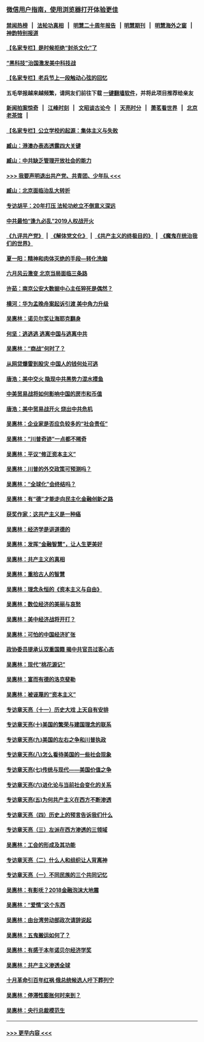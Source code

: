### [微信用户指南，使用浏览器打开体验更佳](https://github.com/gfw-breaker/banned-news1/blob/master/indexes/wechat-guide.md?t=0)
#### [禁闻热榜](热点新闻.md?t=0)  &nbsp;&nbsp;|&nbsp;&nbsp; [法轮功真相](https://github.com/gfw-breaker/truth/blob/master/README.md?t=0) &nbsp;&nbsp;|&nbsp;&nbsp; [明慧二十周年报告](https://github.com/gfw-breaker/mh-reports/blob/master/README.md?t=0) &nbsp;&nbsp;|&nbsp;&nbsp;[明慧期刊](https://github.com/gfw-breaker/mh-qikan) &nbsp;&nbsp;|&nbsp;&nbsp; [明慧海外之窗](https://github.com/gfw-breaker/mh-news/blob/master/README.md?t=0) &nbsp;&nbsp;|&nbsp;&nbsp; [神韵特别报道](https://github.com/gfw-breaker/mh-news/blob/master/shenyun.md?t=0)
#### [【名家专栏】是时候拒绝“封杀文化”了](../pages/nsc423/n11814093.md?t=02092212) 
#### [“黑科技”治国激发美中科技战](../pages/nsc423/n11638056.md?t=02092212) 
#### [【名家专栏】老兵节上一段触动心弦的回忆](../pages/nsc423/n11646016.md?t=02092212) 
#### 五毛举报越来越频繁，请网友们前往下载 [一键翻墙软件](https://github.com/gfw-breaker/ssr-accounts)，并将此项目推荐给亲友
#### [新闻拍案惊奇](https://github.com/gfw-breaker/banned-news1/blob/master/pages/link4.md) &nbsp;&nbsp;|&nbsp;&nbsp; [江峰时刻](https://github.com/gfw-breaker/banned-news1/blob/master/pages/link4.md) &nbsp;&nbsp;|&nbsp;&nbsp; [文昭谈古论今](https://github.com/gfw-breaker/banned-news1/blob/master/pages/link4.md) &nbsp;&nbsp;|&nbsp;&nbsp; [天亮时分](https://github.com/gfw-breaker/banned-news1/blob/master/pages/link4.md) &nbsp;&nbsp;|&nbsp;&nbsp; [萧茗看世界](https://github.com/gfw-breaker/banned-news1/blob/master/pages/link4.md) &nbsp;&nbsp;|&nbsp;&nbsp; [北京老茶馆](https://github.com/gfw-breaker/banned-news1/blob/master/pages/link4.md) &nbsp;&nbsp;|&nbsp;&nbsp; 
#### [【名家专栏】公立学校的起源：集体主义与失败](../pages/nsc423/n11601833.md?t=02092212) 
#### [臧山：港澳办表态透露四大关键](../pages/nsc423/n11421628.md?t=02092212) 
#### [臧山：中共缺乏管理开放社会的能力](../pages/nsc423/n11407457.md?t=02092212) 
#### [>>> 我要声明退出共产党、共青团、少年队 <<<](https://github.com/begood0513/goodnews/blob/master/quit/letter.md) 
#### [臧山：北京面临治乱大转折](../pages/nsc423/n11406895.md?t=02092212) 
#### [专访胡平：20年打压 法轮功屹立不倒意义深远](../pages/nsc423/n11398800.md?t=02092212) 
#### [中共最怕“逢九必乱”2019人权战开火](../pages/nsc423/n11385248.md?t=02092212) 
#### [《九评共产党》](https://github.com/begood0513/9ping.md/blob/master/README.md) &nbsp;|&nbsp; [《解体党文化》](../../../../jtdwh.md/blob/master/README.md)  &nbsp;|&nbsp; [《共产主义的终极目的》](../../../../gczydzjmd.md/blob/master/README.md) &nbsp;|&nbsp; [《魔鬼在统治我们的世界》](../../../../mgztzwmdsj.md/blob/master/README.md) 
#### [夏一阳：精神和肉体灭绝的手段—转化洗脑](../pages/nsc423/n11368250.md?t=02092212) 
#### [六月风云激变 北京当局面临三条路](../pages/nsc423/n11313668.md?t=02092212) 
#### [许茹：南京公安大数据中心主任猝死是偶然？](../pages/nsc423/n11064744.md?t=02092212) 
#### [横河：华为孟晚舟案起诉引渡 美中角力升级](../pages/nsc423/n11027230.md?t=02092212) 
#### [吴惠林：诺贝尔奖让海耶克翻身](../pages/nsc423/n10890049.md?t=02092212) 
#### [何坚：逃逃逃 逃离中国与逃离中共](../pages/nsc423/n10592891.md?t=02092212) 
#### [吴惠林：“商战”何时了？](../pages/nsc423/n10573558.md?t=02092212) 
#### [从网贷爆雷到股灾 中国人的钱何处可逃](../pages/nsc423/n10572800.md?t=02092212) 
#### [唐浩：美中交火 隐现中共黑势力混水摸鱼](../pages/nsc423/n10544040.md?t=02092212) 
#### [中美贸易战将如何影响中国的房市和币值](../pages/nsc423/n10543697.md?t=02092212) 
#### [唐浩：美中贸易战开火 烧出中共危机](../pages/nsc423/n10540126.md?t=02092212) 
#### [吴惠林：企业家是否应负较多的“社会责任”](../pages/nsc423/n10535022.md?t=02092212) 
#### [吴惠林：“川普奇迹”一点都不稀奇](../pages/nsc423/n10512808.md?t=02092212) 
#### [吴惠林：平议“修正资本主义”](../pages/nsc423/n10495724.md?t=02092212) 
#### [吴惠林：川普的外交政策可预测吗？](../pages/nsc423/n10462387.md?t=02092212) 
#### [吴惠林：“全球化”会终结吗？](../pages/nsc423/n10452838.md?t=02092212) 
#### [吴惠林：有“德”才能走向民主化金融创新之路](../pages/nsc423/n10432292.md?t=02092212) 
#### [获奖作家：这共产主义是一种癌](../pages/nsc423/n10431541.md?t=02092212) 
#### [吴惠林：经济学是讲道德的](../pages/nsc423/n10398014.md?t=02092212) 
#### [吴惠林：发挥“金融智慧”，让人生更美好](../pages/nsc423/n10375019.md?t=02092212) 
#### [吴惠林：共产主义的真相](../pages/nsc423/n10351394.md?t=02092212) 
#### [吴惠林：重拾古人的智慧](../pages/nsc423/n10337691.md?t=02092212) 
#### [吴惠林：理念永恒的《资本主义与自由》](../pages/nsc423/n10316274.md?t=02092212) 
#### [吴惠林：数位经济的美丽与哀愁](../pages/nsc423/n10292946.md?t=02092212) 
#### [吴惠林：美中经济战将开打？](../pages/nsc423/n10258825.md?t=02092212) 
#### [吴惠林：可怕的中国经济扩张](../pages/nsc423/n10219147.md?t=02092212) 
#### [政协委员提承认双重国籍 揭中共官员过客心态](../pages/nsc423/n10208809.md?t=02092212) 
#### [吴惠林：现代“桃花源记”](../pages/nsc423/n10185234.md?t=02092212) 
#### [吴惠林：富而有德的洛克斐勒](../pages/nsc423/n10142264.md?t=02092212) 
#### [吴惠林：被诬蔑的“资本主义”](../pages/nsc423/n10124816.md?t=02092212) 
#### [专访章天亮（十一）历史大戏 上天自有安排](../pages/nsc423/n10094905.md?t=02092212) 
#### [专访章天亮(十)美国的繁荣与建国理念的联系](../pages/nsc423/n10094899.md?t=02092212) 
#### [专访章天亮(九)美国的左右之争和川普执政](../pages/nsc423/n10094889.md?t=02092212) 
#### [专访章天亮(八)怎么看待美国的一些社会现象](../pages/nsc423/n10094857.md?t=02092212) 
#### [专访章天亮(七)传统与现代——美国价值之争](../pages/nsc423/n10093140.md?t=02092212) 
#### [专访章天亮(六)进化论与当前社会变化的关系](../pages/nsc423/n10092036.md?t=02092212) 
#### [专访章天亮(五)为何共产主义在西方不断渗透](../pages/nsc423/n10083620.md?t=02092212) 
#### [专访章天亮（四）历史上的预言告诉我们什么](../pages/nsc423/n10083606.md?t=02092212) 
#### [专访章天亮（三）左派在西方渗透的三领域](../pages/nsc423/n10081115.md?t=02092212) 
#### [吴惠林：工会的形成及其功能](../pages/nsc423/n10080633.md?t=02092212) 
#### [专访章天亮（二）什么人和组织让人背离神](../pages/nsc423/n10076637.md?t=02092212) 
#### [专访章天亮（一）不同民族的三个共同记忆](../pages/nsc423/n10074188.md?t=02092212) 
#### [吴惠林：有影呒？2018金融泡沫大地震](../pages/nsc423/n10040534.md?t=02092212) 
#### [吴惠林：“爱情”这个东西](../pages/nsc423/n10019423.md?t=02092212) 
#### [吴惠林：由台湾劳动部政次请辞说起](../pages/nsc423/n9979679.md?t=02092212) 
#### [吴惠林：五鬼搬运如何了？](../pages/nsc423/n9925338.md?t=02092212) 
#### [吴惠林：有感于本年诺贝尔经济学奖](../pages/nsc423/n9871883.md?t=02092212) 
#### [吴惠林：共产主义渗透全球](../pages/nsc423/n9812748.md?t=02092212) 
#### [十月革命引百年红祸 俄总统候选人吁下葬列宁](../pages/nsc423/n9810182.md?t=02092212) 
#### [吴惠林：停滞性膨胀何时来到？](../pages/nsc423/n9764136.md?t=02092212) 
#### [吴惠林：央行总裁模范生](../pages/nsc423/n9728134.md?t=02092212) 

----
#### [ >>> 更早内容 <<< ](../indexes/nsc423-earlier.md)
